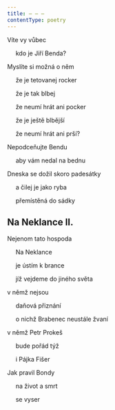 ```yaml
---
title: – – –
contentType: poetry
---
```


<section>

Víte vy vůbec

     kdo je Jiří Benda?

</section>

<section>

Myslíte si možná o něm

     že je tetovanej rocker

     že je tak blbej

     že neumí hrát ani pocker

     že je ještě blbější

     že neumí hrát ani prší?

</section>

<section>

Nepodceňujte Bendu

     aby vám nedal na bednu

</section>

<section>

Dneska se dožil skoro padesátky

     a čilej je jako ryba

     přemístěná do sádky

## Na Neklance II.

</section>

<section>

Nejenom tato hospoda

     Na Neklance

     je ústím k brance

     jíž vejdeme do jiného světa

</section>

<section>

v němž nejsou

     daňová přiznání

     o nichž Brabenec neustále žvaní

</section>

<section>

v němž Petr Prokeš

     bude pořád týž

     i Pájka Fišer

</section>

<section>

Jak pravil Bondy

     na život a smrt

     se vyser

</section>
